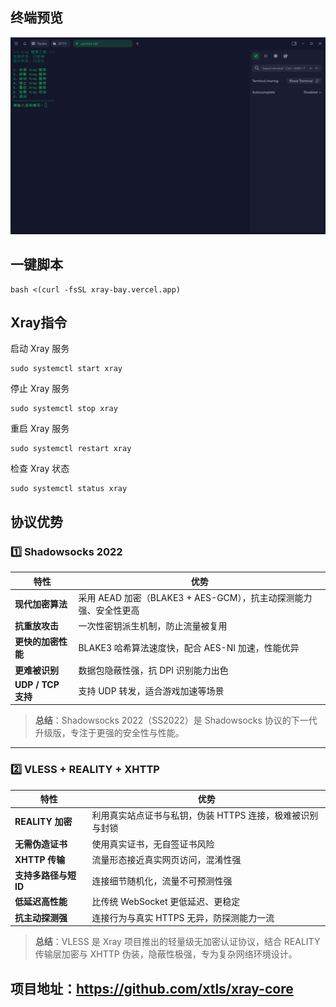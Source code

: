 ## 终端预览

![preview](image.png)

## 一键脚本
```
bash <(curl -fsSL xray-bay.vercel.app)
```

## Xray指令
启动 Xray 服务
```
sudo systemctl start xray
```
停止 Xray 服务
```
sudo systemctl stop xray
```
重启 Xray 服务
```
sudo systemctl restart xray
```
检查 Xray 状态
```
sudo systemctl status xray
```

## 协议优势

### 1️⃣ Shadowsocks 2022

| 特性 | 优势 |
|------|------|
| **现代加密算法** | 采用 AEAD 加密（BLAKE3 + AES-GCM），抗主动探测能力强、安全性更高 |
| **抗重放攻击** | 一次性密钥派生机制，防止流量被复用 |
| **更快的加密性能** | BLAKE3 哈希算法速度快，配合 AES-NI 加速，性能优异 |
| **更难被识别** | 数据包隐蔽性强，抗 DPI 识别能力出色 |
| **UDP / TCP 支持** | 支持 UDP 转发，适合游戏加速等场景 |

> **总结**：Shadowsocks 2022（SS2022）是 Shadowsocks 协议的下一代升级版，专注于更强的安全性与性能。

---

### 2️⃣ VLESS + REALITY + XHTTP

| 特性 | 优势 |
|------|------|
| **REALITY 加密** | 利用真实站点证书与私钥，伪装 HTTPS 连接，极难被识别与封锁 |
| **无需伪造证书** | 使用真实证书，无自签证书风险 |
| **XHTTP 传输** | 流量形态接近真实网页访问，混淆性强 |
| **支持多路径与短 ID** | 连接细节随机化，流量不可预测性强 |
| **低延迟高性能** | 比传统 WebSocket 更低延迟、更稳定 |
| **抗主动探测强** | 连接行为与真实 HTTPS 无异，防探测能力一流 |

> **总结**：VLESS 是 Xray 项目推出的轻量级无加密认证协议，结合 REALITY 传输层加密与 XHTTP 伪装，隐蔽性极强，专为复杂网络环境设计。



## 项目地址：https://github.com/xtls/xray-core



